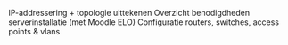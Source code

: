 

IP-addressering + topologie uittekenen
Overzicht benodigdheden serverinstallatie (met Moodle ELO)
Configuratie routers, switches, access points & vlans
